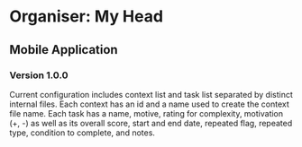 <h1>Organiser: My Head</h1> 
<h2>Mobile Application</h2>
<h3>Version 1.0.0</h3>

<p>Current configuration includes context list and task list separated by distinct internal files. Each context has an id and a name used to create the context file name. Each task has a name, motive, rating for complexity, motivation (+, -) as well as its overall score, start and end date, repeated flag, repeated type, condition to complete, and notes.</p>